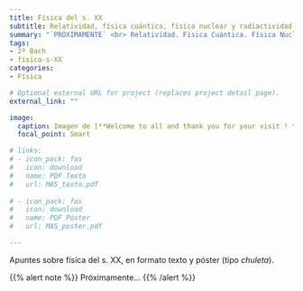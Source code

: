 ```yaml
---
title: Física del s. XX
subtitle: Relatividad, física cuántica, física nuclear y radiactividad
summary: "`PRÓXIMAMENTE` <br> Relatividad. Física Cuántica. Física Nuclear. Radiactividad."
tags:
- 2º Bach
- física-s-XX
categories:
- Física

# Optional external URL for project (replaces project detail page).
external_link: ""

image:
  caption: Imagen de [**Welcome to all and thank you for your visit ! ツ**](https://pixabay.com/es/users/janeb13-725943/) en [Pixabay](https://pixabay.com/es/)
  focal_point: Smart

# links:
# - icon_pack: fas
#   icon: download
#   name: PDF Texto
#   url: MAS_texto.pdf
  
# - icon_pack: fas
#   icon: download
#   name: PDF Póster
#   url: MAS_poster.pdf

---
```


Apuntes sobre física del s. XX, en formato texto y póster (tipo _chuleta_).

{{% alert note %}}
Próximamente...
{{% /alert %}}